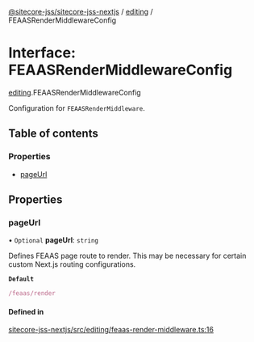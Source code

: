 [@sitecore-jss/sitecore-jss-nextjs](../README.md) / [editing](../modules/editing.md) / FEAASRenderMiddlewareConfig

# Interface: FEAASRenderMiddlewareConfig

[editing](../modules/editing.md).FEAASRenderMiddlewareConfig

Configuration for `FEAASRenderMiddleware`.

## Table of contents

### Properties

- [pageUrl](editing.FEAASRenderMiddlewareConfig.md#pageurl)

## Properties

### pageUrl

• `Optional` **pageUrl**: `string`

Defines FEAAS page route to render.
This may be necessary for certain custom Next.js routing configurations.

**`Default`**

```ts
/feaas/render
```

#### Defined in

[sitecore-jss-nextjs/src/editing/feaas-render-middleware.ts:16](https://github.com/Sitecore/jss/blob/0fdefd685/packages/sitecore-jss-nextjs/src/editing/feaas-render-middleware.ts#L16)
